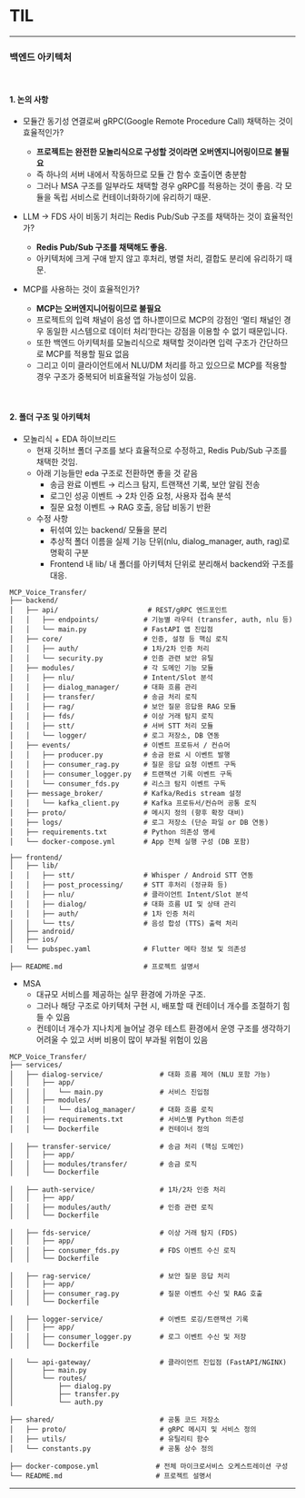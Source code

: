 # TIL

---

### 백엔드 아키텍처
<br>


#### 1. 논의 사항
- 모듈간 동기성 연결로써 gRPC(Google Remote Procedure Call) 채택하는 것이 효율적인가?
  - **프로젝트는 완전한 모놀리식으로 구성할 것이라면 오버엔지니어링이므로 불필요**
  - 즉 하나의 서버 내에서 작동하므로 모듈 간 함수 호출이면 충분함
  - 그러나 MSA 구조를 일부라도 채택할 경우 gRPC를 적용하는 것이 좋음. 각 모듈을 독립 서비스로 컨테이너화하기에 유리하기 때문.
  
- LLM → FDS 사이 비동기 처리는 Redis Pub/Sub 구조를 채택하는 것이 효율적인가?
  - **Redis Pub/Sub 구조를 채택해도 좋음.**
  - 아키텍처에 크게 구애 받지 않고 후처리, 병렬 처리, 결합도 분리에 유리하기 때문.
   
- MCP를 사용하는 것이 효율적인가?
  - **MCP는 오버엔지니어링이므로 불필요**
  - 프로젝트의 입력 채널이 음성 앱 하나뿐이므로 MCP의 강점인 ‘멀티 채널인 경우 동일한 시스템으로 데이터 처리’한다는 강점을 이용할 수 없기 때문입니다.
  - 또한 백엔드 아키텍처를 모놀리식으로 채택할 것이라면 입력 구조가 간단하므로 MCP를 적용할 필요 없음
  - 그리고 이미 클라이언트에서 NLU/DM 처리를 하고 있으므로 MCP를 적용할 경우 구조가 중복되어 비효율적일 가능성이 있음.

 <br>

#### 2. 폴더 구조 및 아키텍처
- 모놀리식 + EDA 하이브리드
  -  현재 깃허브 폴더 구조를 보다 효율적으로 수정하고, Redis Pub/Sub 구조를 채택한 것임.
  -  아래 기능들만 eda 구조로 전환하면 좋을 것 같음
      -  송금 완료 이벤트 → 리스크 탐지, 트랜잭션 기록, 보안 알림 전송
      -  로그인 성공 이벤트 → 2차 인증 요청, 사용자 접속 분석
      -  질문 요청 이벤트 → RAG 호출, 응답 비동기 반환
  -  수정 사항
      - 뒤섞여 있는 backend/ 모듈을 분리
      - 추상적 폴더 이름을 실제 기능 단위(nlu, dialog_manager, auth, rag)로 명확히 구분
      - Frontend 내 lib/ 내 폴더를 아키텍처 단위로 분리해서 backend와 구조를 대응.
```
MCP_Voice_Transfer/
├── backend/
│   ├── api/                      # REST/gRPC 엔드포인트
│   │   ├── endpoints/           # 기능별 라우터 (transfer, auth, nlu 등)
│   │   └── main.py              # FastAPI 앱 진입점
│   ├── core/                    # 인증, 설정 등 핵심 로직
│   │   ├── auth/                # 1차/2차 인증 처리
│   │   └── security.py          # 인증 관련 보안 유틸
│   ├── modules/                 # 각 도메인 기능 모듈
│   │   ├── nlu/                 # Intent/Slot 분석
│   │   ├── dialog_manager/      # 대화 흐름 관리
│   │   ├── transfer/            # 송금 처리 로직
│   │   ├── rag/                 # 보안 질문 응답용 RAG 모듈
│   │   ├── fds/                 # 이상 거래 탐지 로직
│   │   ├── stt/                 # 서버 STT 처리 모듈
│   │   └── logger/              # 로그 저장소, DB 연동
│   ├── events/                  # 이벤트 프로듀서 / 컨슈머
│   │   ├── producer.py          # 송금 완료 시 이벤트 발행
│   │   ├── consumer_rag.py      # 질문 응답 요청 이벤트 구독
│   │   ├── consumer_logger.py   # 트랜잭션 기록 이벤트 구독
│   │   └── consumer_fds.py      # 리스크 탐지 이벤트 구독
│   ├── message_broker/          # Kafka/Redis stream 설정
│   │   └── kafka_client.py      # Kafka 프로듀서/컨슈머 공통 로직
│   ├── proto/                   # 메시지 정의 (향후 확장 대비)
│   ├── logs/                    # 로그 저장소 (단순 파일 or DB 연동)
│   ├── requirements.txt         # Python 의존성 명세
│   └── docker-compose.yml       # App 전체 실행 구성 (DB 포함)

├── frontend/
│   ├── lib/
│   │   ├── stt/                 # Whisper / Android STT 연동
│   │   ├── post_processing/     # STT 후처리 (정규화 등)
│   │   ├── nlu/                 # 클라이언트 Intent/Slot 분석
│   │   ├── dialog/              # 대화 흐름 UI 및 상태 관리
│   │   ├── auth/                # 1차 인증 처리
│   │   └── tts/                 # 음성 합성 (TTS) 출력 처리
│   ├── android/
│   ├── ios/
│   └── pubspec.yaml             # Flutter 메타 정보 및 의존성

├── README.md                    # 프로젝트 설명서
```
- MSA
  - 대규모 서비스를 제공하는 실무 환경에 가까운 구조.    
  - 그러나 해당 구조로 아키텍처 구현 시, 배포할 때 컨테이너 개수를 조절하기 힘들 수 있음
  - 컨테이너 개수가 지나치게 늘어날 경우 테스트 환경에서 운영 구조를 생각하기 어려울 수 있고 서버 비용이 많이 부과될 위험이 있음
```
MCP_Voice_Transfer/
├── services/
│   ├── dialog-service/              # 대화 흐름 제어 (NLU 포함 가능)
│   │   ├── app/
│   │   │   └── main.py              # 서비스 진입점
│   │   ├── modules/
│   │   │   └── dialog_manager/      # 대화 흐름 로직
│   │   ├── requirements.txt         # 서비스별 Python 의존성
│   │   └── Dockerfile               # 컨테이너 정의

│   ├── transfer-service/            # 송금 처리 (핵심 도메인)
│   │   ├── app/
│   │   ├── modules/transfer/        # 송금 로직
│   │   └── Dockerfile

│   ├── auth-service/                # 1차/2차 인증 처리
│   │   ├── app/
│   │   ├── modules/auth/            # 인증 관련 로직
│   │   └── Dockerfile

│   ├── fds-service/                 # 이상 거래 탐지 (FDS)
│   │   ├── app/
│   │   ├── consumer_fds.py          # FDS 이벤트 수신 로직
│   │   └── Dockerfile

│   ├── rag-service/                 # 보안 질문 응답 처리
│   │   ├── app/
│   │   ├── consumer_rag.py          # 질문 이벤트 수신 및 RAG 호출
│   │   └── Dockerfile

│   ├── logger-service/              # 이벤트 로깅/트랜잭션 기록
│   │   ├── app/
│   │   ├── consumer_logger.py       # 로그 이벤트 수신 및 저장
│   │   └── Dockerfile

│   └── api-gateway/                 # 클라이언트 진입점 (FastAPI/NGINX)
│       ├── main.py
│       └── routes/
│           ├── dialog.py
│           ├── transfer.py
│           └── auth.py

├── shared/                          # 공통 코드 저장소
│   ├── proto/                       # gRPC 메시지 및 서비스 정의
│   ├── utils/                       # 유틸리티 함수
│   └── constants.py                 # 공통 상수 정의

├── docker-compose.yml              # 전체 마이크로서비스 오케스트레이션 구성
└── README.md                       # 프로젝트 설명서

```

---
